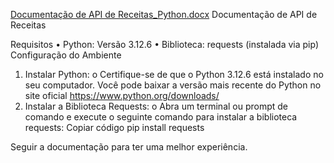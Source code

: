 [Documentação de API de Receitas_Python.docx](https://github.com/user-attachments/files/17037913/Documentacao.de.API.de.Receitas_Python.docx)
Documentação de API de Receitas

Requisitos
•	Python: Versão 3.12.6
•	Biblioteca: requests (instalada via pip)
Configuração do Ambiente
1.	Instalar Python:
o	Certifique-se de que o Python 3.12.6 está instalado no seu computador. Você pode baixar a versão mais recente do Python no site oficial https://www.python.org/downloads/
2.	Instalar a Biblioteca Requests:
o	Abra um terminal ou prompt de comando e execute o seguinte comando para instalar a biblioteca requests:
Copiar código
pip install requests	

Seguir a documentação para ter uma melhor experiência.

